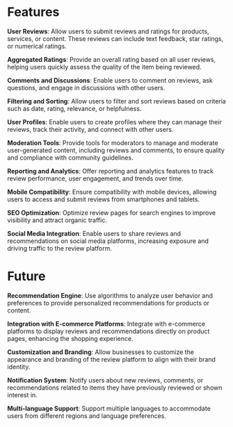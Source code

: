 # Features
**User Reviews**: Allow users to submit reviews and ratings for products, services, or content. These reviews can include text feedback, star ratings, or numerical ratings.

**Aggregated Ratings**: Provide an overall rating based on all user reviews, helping users quickly assess the quality of the item being reviewed.

**Comments and Discussions**: Enable users to comment on reviews, ask questions, and engage in discussions with other users.

**Filtering and Sorting**: Allow users to filter and sort reviews based on criteria such as date, rating, relevance, or helpfulness.

**User Profiles**: Enable users to create profiles where they can manage their reviews, track their activity, and connect with other users.

**Moderation Tools**: Provide tools for moderators to manage and moderate user-generated content, including reviews and comments, to ensure quality and compliance with community guidelines.

**Reporting and Analytics**: Offer reporting and analytics features to track review performance, user engagement, and trends over time.

**Mobile Compatibility**: Ensure compatibility with mobile devices, allowing users to access and submit reviews from smartphones and tablets.

**SEO Optimization**: Optimize review pages for search engines to improve visibility and attract organic traffic.

**Social Media Integration**: Enable users to share reviews and recommendations on social media platforms, increasing exposure and driving traffic to the review platform.

# Future

**Recommendation Engine**: Use algorithms to analyze user behavior and preferences to provide personalized recommendations for products or content.

**Integration with E-commerce Platforms**: Integrate with e-commerce platforms to display reviews and recommendations directly on product pages, enhancing the shopping experience.

**Customization and Branding**: Allow businesses to customize the appearance and branding of the review platform to align with their brand identity.

**Notification System**: Notify users about new reviews, comments, or recommendations related to items they have previously reviewed or shown interest in.

**Multi-language Support**: Support multiple languages to accommodate users from different regions and language preferences.
